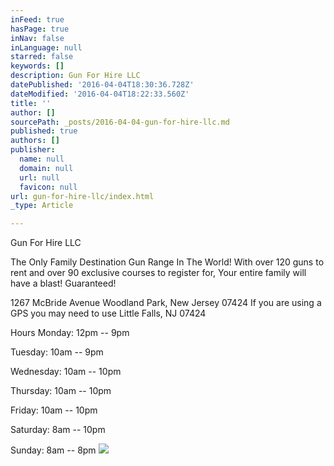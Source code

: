 ```yaml
---
inFeed: true
hasPage: true
inNav: false
inLanguage: null
starred: false
keywords: []
description: Gun For Hire LLC
datePublished: '2016-04-04T18:30:36.728Z'
dateModified: '2016-04-04T18:22:33.560Z'
title: ''
author: []
sourcePath: _posts/2016-04-04-gun-for-hire-llc.md
published: true
authors: []
publisher:
  name: null
  domain: null
  url: null
  favicon: null
url: gun-for-hire-llc/index.html
_type: Article

---
```

Gun For Hire LLC

The Only Family Destination Gun Range In The World!
With over 120 guns to rent and over 90 exclusive courses to register for, Your entire family will have a blast! Guaranteed!

1267 McBride Avenue
Woodland Park, New Jersey 07424
If you are using a GPS you may need to use Little Falls, NJ 07424

Hours
Monday: 12pm -- 9pm 

Tuesday: 10am -- 9pm 

Wednesday: 10am -- 10pm 

Thursday: 10am -- 10pm 

Friday: 10am -- 10pm 

Saturday: 8am -- 10pm 

Sunday: 8am -- 8pm
![](https://the-grid-user-content.s3-us-west-2.amazonaws.com/3dfcccc4-097b-40da-a1e0-c8d0af50cfac.jpg)